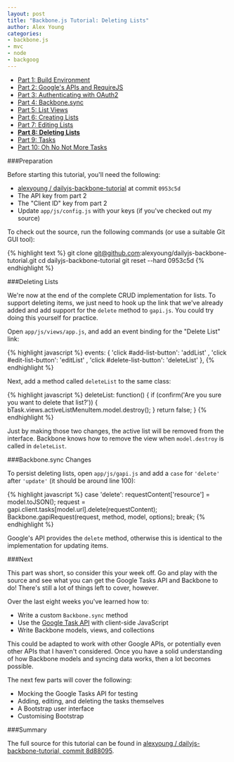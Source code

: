 ```yaml
---
layout: post
title: "Backbone.js Tutorial: Deleting Lists"
author: Alex Young
categories: 
- backbone.js
- mvc
- node
- backgoog
---
```


<ul class="parts">
  <li><a href="http://dailyjs.com/2012/11/29/backbone-tutorial-1/">Part 1: Build Environment</a></li>
  <li><a href="http://dailyjs.com/2012/12/06/backbone-tutorial-2/">Part 2: Google's APIs and RequireJS</a></li>
  <li><a href="http://dailyjs.com/2012/12/13/backbone-tutorial-3/">Part 3: Authenticating with OAuth2</a></li>
  <li><a href="http://dailyjs.com/2012/12/20/backbone-tutorial-4/">Part 4: Backbone.sync</a></li>
  <li><a href="http://dailyjs.com/2012/12/27/backbone-tutorial-5/">Part 5: List Views</a></li>
  <li><a href="http://dailyjs.com/2013/01/03/backbone-tutorial-6/">Part 6: Creating Lists</a></li>
  <li><a href="http://dailyjs.com/2013/01/10/backbone-tutorial-7/">Part 7: Editing Lists</a></li>
  <li><a href="http://dailyjs.com/2013/01/17/backbone-tutorial-8/"><strong>Part 8: Deleting Lists</strong></a></li>
  <li><a href="http://dailyjs.com/2013/01/24/backbone-tutorial-9/">Part 9: Tasks</a></li>
  <li><a href="http://dailyjs.com/2013/01/31/backbone-tutorial-10/">Part 10: Oh No Not More Tasks</a></li>
</ul>

###Preparation

Before starting this tutorial, you'll need the following:

* [alexyoung / dailyjs-backbone-tutorial](https://github.com/alexyoung/dailyjs-backbone-tutorial) at commit `0953c5d`
* The API key from part 2
* The "Client ID" key from part 2
* Update `app/js/config.js` with your keys (if you've checked out my source)

To check out the source, run the following commands (or use a suitable Git GUI tool):

{% highlight text %}
git clone git@github.com:alexyoung/dailyjs-backbone-tutorial.git
cd dailyjs-backbone-tutorial
git reset --hard 0953c5d
{% endhighlight %}

###Deleting Lists

We're now at the end of the complete CRUD implementation for lists.  To support deleting items, we just need to hook up the link that we've already added and add support for the `delete` method to `gapi.js`.  You could try doing this yourself for practice.

Open `app/js/views/app.js`, and add an event binding for the "Delete List" link:

{% highlight javascript %}
events: {
  'click #add-list-button': 'addList'
, 'click #edit-list-button': 'editList'
, 'click #delete-list-button': 'deleteList'
},
{% endhighlight %}

Next, add a method called `deleteList` to the same class:

{% highlight javascript %}
deleteList: function() {
  if (confirm('Are you sure you want to delete that list?')) {
    bTask.views.activeListMenuItem.model.destroy();
  }
  return false;
}
{% endhighlight %}

Just by making those two changes, the active list will be removed from the interface.  Backbone knows how to remove the view when `model.destroy` is called in `deleteList`.

###Backbone.sync Changes

To persist deleting lists, open `app/js/gapi.js` and add a `case` for `'delete'` after `'update'` (it should be around line 100):

{% highlight javascript %}
case 'delete':
  requestContent['resource'] = model.toJSON();
  request = gapi.client.tasks[model.url].delete(requestContent);
  Backbone.gapiRequest(request, method, model, options);
break;
{% endhighlight %}

Google's API provides the `delete` method, otherwise this is identical to the implementation for updating items.

###Next

This part was short, so consider this your week off.  Go and play with the source and see what you can get the Google Tasks API and Backbone to do!  There's still a lot of things left to cover, however.

Over the last eight weeks you've learned how to:

* Write a custom `Backbone.sync` method
* Use the [Google Task API](https://developers.google.com/google-apps/tasks/) with client-side JavaScript
* Write Backbone models, views, and collections

This could be adapted to work with other Google APIs, or potentially even other APIs that I haven't considered.  Once you have a solid understanding of how Backbone models and syncing data works, then a lot becomes possible.

The next few parts will cover the following:

* Mocking the Google Tasks API for testing
* Adding, editing, and deleting the tasks themselves
* A Bootstrap user interface
* Customising Bootstrap

###Summary

The full source for this tutorial can be found in [alexyoung / dailyjs-backbone-tutorial, commit 8d88095](https://github.com/alexyoung/dailyjs-backbone-tutorial/tree/8d88095de512c084ccf4cb28e49844df05396e0f).

